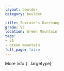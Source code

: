 ```yaml
---
layout: boulder
category: boulder

title: Socrate's Overhang
grade: V5
location: Green Mountain
tags:
- v5
- green_mountain
full_page: false
---
```




More Info
{: .largetype}

